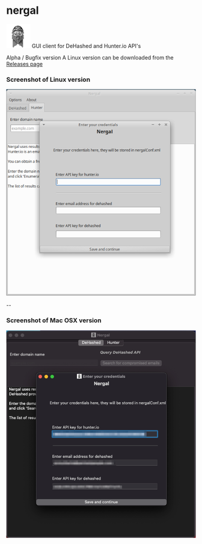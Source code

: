 # nergal
![nergal Logo](logo.bmp)
GUI client for DeHashed and Hunter.io API's


Alpha / Bugfix version
A Linux version can be downloaded from the [Releases page](https://github.com/cyberfilth/nergal/releases/tag/Alpha_v0.1)

### Screenshot of Linux version
![Linux screenshot](screenshot_Linux.png)

--

### Screenshot of Mac OSX version
![OSX screenshot](screenshot_OSX.png)
